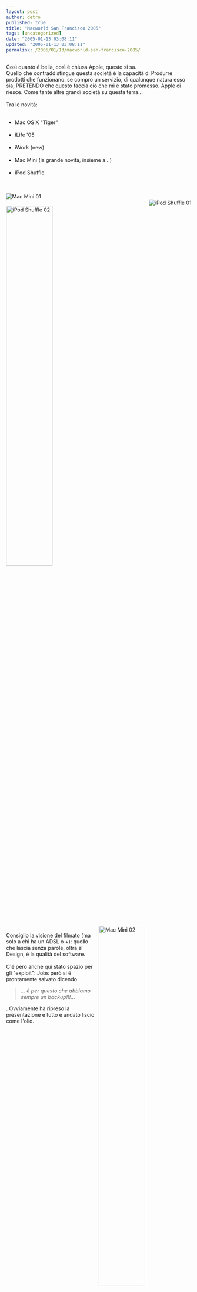 ```yaml
---
layout: post
author: detro
published: true
title: "Macworld San Francisco 2005"
tags: [uncategorized]
date: "2005-01-13 03:08:11"
updated: "2005-01-13 03:08:11"
permalink: /2005/01/13/macworld-san-francisco-2005/
---
```


<div style="clear:both;"></div>Così quanto é bella, così é chiusa Apple, questo si sa.<br />Quello che contraddistingue questa società é la capacità di Produrre prodotti che funzionano: se compro un servizio, di qualunque natura esso sia, PRETENDO che questo faccia ciò che mi é stato promesso. Apple ci riesce. Come tante altre grandi società su questa terra...<br /><br />Tra le novità:<br /><ul><br />   <li> Mac OS X "Tiger" </li><br />   <li> iLife '05 </li><br />   <li> iWork (new) </li><br />   <li>  Mac Mini (la grande novità, insieme a...) </li><br />   <li> iPod Shuffle </li><br /></ul><br /><img src="http://images.apple.com/macmini/gallery/images/handstn20050111.jpg" alt="Mac Mini 01" align="left" /> <br /><img src="http://images.apple.com/ipodshuffle/gallery/images/angledfrontthumb20050111.jpg" alt="iPod Shuffle 01" align="right" /> <br /><img src="http://images.apple.com/ipodshuffle/gallery/images/withheadphones20050111.jpg" alt="iPod Shuffle 02" width="50%" height="50%"/><br /><img src="http://images.apple.com/macmini/gallery/images/hero20050111.jpg" alt="Mac Mini 02" align="right" width="50%" height="50%" /><br />Consiglio la visione del filmato (ma solo a chi ha un ADSL o +): quello che lascia senza parole, oltra al Design, é la qualità del software.<br /><br />C'é però anche quì stato spazio per gli "exploit": Jobs però si é prontamente salvato dicendo<br /><blockquote><i>... é per questo che abbiamo sempre un backup!!!... </i></blockquote>. Ovviamente ha ripreso la presentazione e tutto é andato liscio come l'olio.<div style="clear:both; padding-bottom: 0.25em;"></div>
